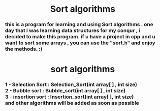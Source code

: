 <h1 align="center">Sort algorithms </h1>
<h3>this is a program for learning and using Sort algorithms .
one day that i was learning data structures for my conqur , i decided to make this program.
if u have a project in cpp and u want to sort some arrays , you can use the "sort.h" and enjoy the methods. :)

</h3>
<h1 align="center">sort algorithms</h1>
<h3>
  1  - Selection Sort : Selection_Sort(int array[ ] , int size) <br>
  2  - Bubble sort : Bubble_sort(int array[ ] , int size) <br>
  3  - insertion sort : Insertion_sort(int array[ ], int size)<br>
  and other algorithms will be added as soon as possible
</h3>
